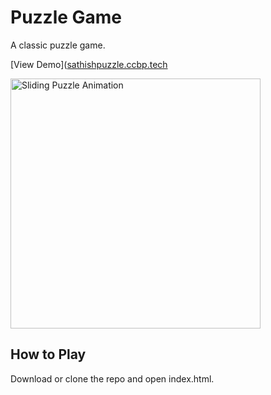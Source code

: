 # Puzzle Game
A classic puzzle game. 

[View Demo]([sathishpuzzle.ccbp.tech](https://learning.ccbp.in/frontend-code-playground/8658506a-b9af-407b-aa3c-a531cca7dad7])

<img src="./screenshots/sliding-puzzle.gif?raw=true" alt="Sliding Puzzle Animation" width="400"/>

## How to Play
Download or clone the repo and open index.html. 


